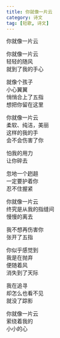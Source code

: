 ```yaml
---
title: 你就像一片云
category: 诗文
tag: [短歌, 诗文]
---
```


你就像一片云


你就像一片云<br>
轻轻的随风<br>
就到了我的手心<br>


就像个孩子<br>
小心翼翼<br>
悄悄合上了五指<br>
想把你留在这里<br>


你就像一片云<br>
柔软、纯洁，美丽<br>
这样的我的手<br>
会不会伤害了你<br>


怕我的用力<br>
让你碎去<br>


忽地一个趔趄<br>
一定要护着你<br>
忍不住握紧<br>


你就像一片云<br>
终究是从我的指缝间<br>
慢慢的离去<br>


我不想再伤害你<br>
张开了五指<br>


你似乎感觉到<br>
我是在抛弃<br>
便随着风<br>
消失到了天际<br>


我在追寻<br>
却怎么也看不见<br>
就没了踪影<br>


你就像一片云<br>
萦绕着我的<br>
小小的心<br>